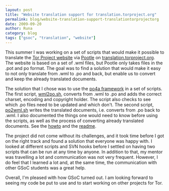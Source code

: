 ```yaml
---
layout: post
title: "Website translation support for translation.torproject.org"
permalink: blog/website-translation-support-translationtorprojectorg
date: 2009-09-20
author: Runa
category: blog
tags: ["gsoc", "translation", "website"]
---
```


This summer I was working on a set of scripts that would make it possible to translate the [Tor Project website](https://www.torproject.org/) via [Pootle](http://translate.sourceforge.net/wiki/pootle) on [translation.torproject.org](http://translation.torproject.org). The website is based on a set of .wml files, but Pootle only takes files in the .pot and po format. The goal was to find a solution that would make it easy to not only translate from .wml to .po and back, but enable us to convert and keep the already translated documents.

The solution that I chose was to use the [po4a framework](http://po4a.alioth.debian.org/) in a set of scripts. The first script, [wml2po.sh](https://tor-svn.freehaven.net/svn/website/trunk/wml2po.sh), converts from .wml to .po and adds the correct charset, encoding and copyright holder. The script also checks to see which .po files need to be updated and which don't. The second script, [po2wml.sh](https://tor-svn.freehaven.net/svn/website/trunk/po2wml.sh) writes the translated documents, i.e. converts from .po back to .wml. I also documented the things one would need to know before using the scripts, as well as the process of converting already translated documents. See the [howto](https://tor-svn.freehaven.net/svn/translation/trunk/tools/gsoc09/HOWTO) and the [readme](https://tor-svn.freehaven.net/svn/translation/trunk/tools/gsoc09/README).

The project did not come without its challenges, and it took time before I got on the right track and found a solution that everyone was happy with. I looked at different scripts and SVN hooks before I settled on having two scripts that can be run at any time by anyone. In addition to that, my mentor was travelling a lot and communication was not very frequent. However, I do feel that I learned a lot and, at the same time, the communication with other GSoC students was a great help.

Overall, I'm pleased with how GSoC turned out. I am looking forward to seeing my code be put to use and to start working on other projects for Tor.

